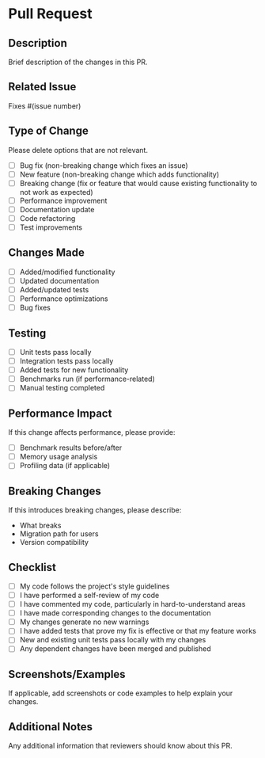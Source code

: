 # Pull Request

## Description
Brief description of the changes in this PR.

## Related Issue
Fixes #(issue number)

## Type of Change
Please delete options that are not relevant.

- [ ] Bug fix (non-breaking change which fixes an issue)
- [ ] New feature (non-breaking change which adds functionality)
- [ ] Breaking change (fix or feature that would cause existing functionality to not work as expected)
- [ ] Performance improvement
- [ ] Documentation update
- [ ] Code refactoring
- [ ] Test improvements

## Changes Made
- [ ] Added/modified functionality
- [ ] Updated documentation
- [ ] Added/updated tests
- [ ] Performance optimizations
- [ ] Bug fixes

## Testing
- [ ] Unit tests pass locally
- [ ] Integration tests pass locally
- [ ] Added tests for new functionality
- [ ] Benchmarks run (if performance-related)
- [ ] Manual testing completed

## Performance Impact
If this change affects performance, please provide:
- [ ] Benchmark results before/after
- [ ] Memory usage analysis
- [ ] Profiling data (if applicable)

## Breaking Changes
If this introduces breaking changes, please describe:
- What breaks
- Migration path for users
- Version compatibility

## Checklist
- [ ] My code follows the project's style guidelines
- [ ] I have performed a self-review of my code
- [ ] I have commented my code, particularly in hard-to-understand areas
- [ ] I have made corresponding changes to the documentation
- [ ] My changes generate no new warnings
- [ ] I have added tests that prove my fix is effective or that my feature works
- [ ] New and existing unit tests pass locally with my changes
- [ ] Any dependent changes have been merged and published

## Screenshots/Examples
If applicable, add screenshots or code examples to help explain your changes.

## Additional Notes
Any additional information that reviewers should know about this PR.